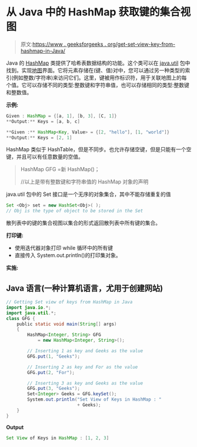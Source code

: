 # 从 Java 中的 HashMap 获取键的集合视图

> 原文:[https://www . geeksforgeeks . org/get-set-view-key-from-hashmap-in-Java/](https://www.geeksforgeeks.org/getting-set-view-of-keys-from-hashmap-in-java/)

Java 的 [HashMap](https://www.geeksforgeeks.org/java-util-hashmap-in-java-with-examples/) 类提供了哈希表数据结构的功能。这个类可以在 [java.util](https://www.geeksforgeeks.org/java-util-package-java/) 包中找到。实现[地图](https://www.geeksforgeeks.org/map-interface-java-examples/)界面。它将元素存储在(键、值)对中，您可以通过另一种类型的索引(例如整数/字符串)来访问它们。这里，键被用作标识符，用于关联地图上的每个值。它可以存储不同的类型:整数键和字符串值，也可以存储相同的类型:整数键和整数值。

**示例:**

```java
Given : HashMap = {[a, 1], [b, 3], [C, 1]}
**Output:** Keys = [a, b, c]

**Given :** HashMap<Key, Value> = {[2, "hello"], [1, "world"]} 
**Output:** Keys = [2, 1]
```

HashMap 类似于 HashTable，但是不同步。也允许存储空键，但是只能有一个空键，并且可以有任意数量的空值。

> HashMap <integer>GFG =新 HashMap<integer>()；</integer></integer> 
> 
> //以上是带有整数键和字符串值的 HashMap 对象的声明

java.util 包中的 Set 接口是一个无序的对象集合，其中不能存储重复的值

```java
Set <Obj> set = new HashSet<Obj>( );
// Obj is the type of object to be stored in the Set
```

散列表中的键的集合视图以集合的形式返回散列表中所有键的集合。

**打印键:**

*   使用迭代器对象打印 while 循环中的所有键
*   直接传入 System.out.println()的打印集对象。

**实施:**

## Java 语言(一种计算机语言，尤用于创建网站)

```java
// Getting Set view of keys from HashMap in Java
import java.io.*;
import java.util.*;
class GFG {
    public static void main(String[] args)
    {
        HashMap<Integer, String> GFG
            = new HashMap<Integer, String>();

        // Inserting 1 as key and Geeks as the value
        GFG.put(1, "Geeks");

        // Inserting 2 as key and For as the value
        GFG.put(2, "For");

        // Inserting 3 as key and Geeks as the value
        GFG.put(3, "Geeks");
        Set<Integer> Geeks = GFG.keySet();
        System.out.println("Set View of Keys in HashMap : "
                           + Geeks);
    }
}
```

**Output**

```java
Set View of Keys in HashMap : [1, 2, 3]

```